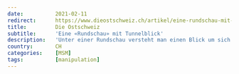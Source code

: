 ```yaml
---
date:          2021-02-11
redirect:      https://www.dieostschweiz.ch/artikel/eine-rundschau-mit-tunnelblick-DvwrYBM
title:         Die Ostschweiz
subtitle:      'Eine «Rundschau» mit Tunnelblick'
description:   'Unter einer Rundschau versteht man einen Blick um sich herum, das Erfassen des Ganzen. Die gleichnamige Sendung von Fernsehen SRF nimmt das Format hingegen, um einer einzelnen Sicht zum Durchbruch zu verhelfen. Ihrer eigenen Sicht. Eine Nachlese zu einem denkwürdigen TV-Beitrag.'
country:       CH
categories:    [MSM]
tags:          [manipulation]
---
```

